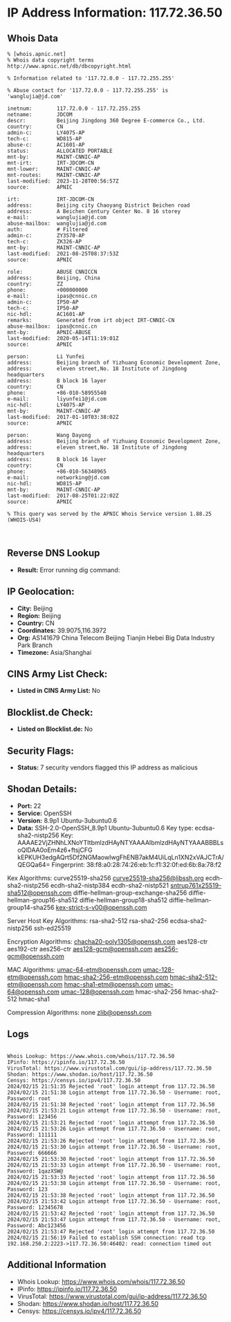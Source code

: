 # IP Address Information: 117.72.36.50

## Whois Data
```
% [whois.apnic.net]
% Whois data copyright terms    http://www.apnic.net/db/dbcopyright.html

% Information related to '117.72.0.0 - 117.72.255.255'

% Abuse contact for '117.72.0.0 - 117.72.255.255' is 'wanglujia@jd.com'

inetnum:        117.72.0.0 - 117.72.255.255
netname:        JDCOM
descr:          Beijing Jingdong 360 Degree E-commerce Co., Ltd.
country:        CN
admin-c:        LY4075-AP
tech-c:         WD815-AP
abuse-c:        AC1601-AP
status:         ALLOCATED PORTABLE
mnt-by:         MAINT-CNNIC-AP
mnt-irt:        IRT-JDCOM-CN
mnt-lower:      MAINT-CNNIC-AP
mnt-routes:     MAINT-CNNIC-AP
last-modified:  2023-11-28T00:56:57Z
source:         APNIC

irt:            IRT-JDCOM-CN
address:        Beijing city Chaoyang District Beichen road
address:        A Beichen Century Center No. 8 16 storey
e-mail:         wanglujia@jd.com
abuse-mailbox:  wanglujia@jd.com
auth:           # Filtered
admin-c:        ZY3570-AP
tech-c:         ZK326-AP
mnt-by:         MAINT-CNNIC-AP
last-modified:  2021-08-25T08:37:53Z
source:         APNIC

role:           ABUSE CNNICCN
address:        Beijing, China
country:        ZZ
phone:          +000000000
e-mail:         ipas@cnnic.cn
admin-c:        IP50-AP
tech-c:         IP50-AP
nic-hdl:        AC1601-AP
remarks:        Generated from irt object IRT-CNNIC-CN
abuse-mailbox:  ipas@cnnic.cn
mnt-by:         APNIC-ABUSE
last-modified:  2020-05-14T11:19:01Z
source:         APNIC

person:         Li Yunfei
address:        Beijing branch of Yizhuang Economic Development Zone,
address:        eleven street,No. 18 Institute of Jingdong headquarters
address:        B block 16 layer
country:        CN
phone:          +86-010-58955540
e-mail:         liyunfei1@jd.com
nic-hdl:        LY4075-AP
mnt-by:         MAINT-CNNIC-AP
last-modified:  2017-01-10T03:38:02Z
source:         APNIC

person:         Wang Dayong
address:        Beijing branch of Yizhuang Economic Development Zone,
address:        eleven street,No. 18 Institute of Jingdong headquarters
address:        B block 16 layer
country:        CN
phone:          +86-010-56348965
e-mail:         networking@jd.com
nic-hdl:        WD815-AP
mnt-by:         MAINT-CNNIC-AP
last-modified:  2017-08-25T01:22:02Z
source:         APNIC

% This query was served by the APNIC Whois Service version 1.88.25 (WHOIS-US4)



```
## Reverse DNS Lookup
- **Result:** Error running dig command: 

## IP Geolocation:
- **City:** Beijing
- **Region:** Beijing
- **Country:** CN
- **Coordinates:** 39.9075,116.3972
- **Org:** AS141679 China Telecom Beijing Tianjin Hebei Big Data Industry Park Branch
- **Timezone:** Asia/Shanghai

## CINS Army List Check:
- **Listed in CINS Army List:** 
No

## Blocklist.de Check:
- **Listed on Blocklist.de:** 
No

## Security Flags:
- **Status:** 7 security vendors flagged this IP address as malicious

## Shodan Details:
- **Port:** 22
- **Service:** OpenSSH
- **Version:** 8.9p1 Ubuntu-3ubuntu0.6
- **Data:** SSH-2.0-OpenSSH_8.9p1 Ubuntu-3ubuntu0.6
Key type: ecdsa-sha2-nistp256
Key: AAAAE2VjZHNhLXNoYTItbmlzdHAyNTYAAAAIbmlzdHAyNTYAAABBBLsoQlDAA0oEm4z6+ftsjCFG
kEPKUH3edgAQrt5Df2NGMaowIwgFhENB7akM4UiLqLn1XN2xVAJCTrA/QEGQa64=
Fingerprint: 38:f8:a0:28:74:26:eb:1c:f1:32:0f:ed:6b:8a:78:f2

Kex Algorithms:
	curve25519-sha256
	curve25519-sha256@libssh.org
	ecdh-sha2-nistp256
	ecdh-sha2-nistp384
	ecdh-sha2-nistp521
	sntrup761x25519-sha512@openssh.com
	diffie-hellman-group-exchange-sha256
	diffie-hellman-group16-sha512
	diffie-hellman-group18-sha512
	diffie-hellman-group14-sha256
	kex-strict-s-v00@openssh.com

Server Host Key Algorithms:
	rsa-sha2-512
	rsa-sha2-256
	ecdsa-sha2-nistp256
	ssh-ed25519

Encryption Algorithms:
	chacha20-poly1305@openssh.com
	aes128-ctr
	aes192-ctr
	aes256-ctr
	aes128-gcm@openssh.com
	aes256-gcm@openssh.com

MAC Algorithms:
	umac-64-etm@openssh.com
	umac-128-etm@openssh.com
	hmac-sha2-256-etm@openssh.com
	hmac-sha2-512-etm@openssh.com
	hmac-sha1-etm@openssh.com
	umac-64@openssh.com
	umac-128@openssh.com
	hmac-sha2-256
	hmac-sha2-512
	hmac-sha1

Compression Algorithms:
	none
	zlib@openssh.com


## Logs
```

Whois Lookup: https://www.whois.com/whois/117.72.36.50
IPinfo: https://ipinfo.io/117.72.36.50
VirusTotal: https://www.virustotal.com/gui/ip-address/117.72.36.50
Shodan: https://www.shodan.io/host/117.72.36.50
Censys: https://censys.io/ipv4/117.72.36.50
2024/02/15 21:51:35 Rejected 'root' login attempt from 117.72.36.50
2024/02/15 21:51:38 Login attempt from 117.72.36.50 - Username: root, Password: root
2024/02/15 21:51:38 Rejected 'root' login attempt from 117.72.36.50
2024/02/15 21:53:21 Login attempt from 117.72.36.50 - Username: root, Password: 123456
2024/02/15 21:53:21 Rejected 'root' login attempt from 117.72.36.50
2024/02/15 21:53:26 Login attempt from 117.72.36.50 - Username: root, Password: 111111
2024/02/15 21:53:26 Rejected 'root' login attempt from 117.72.36.50
2024/02/15 21:53:30 Login attempt from 117.72.36.50 - Username: root, Password: 666666
2024/02/15 21:53:30 Rejected 'root' login attempt from 117.72.36.50
2024/02/15 21:53:33 Login attempt from 117.72.36.50 - Username: root, Password: 1qazXSW@
2024/02/15 21:53:33 Rejected 'root' login attempt from 117.72.36.50
2024/02/15 21:53:38 Login attempt from 117.72.36.50 - Username: root, Password: 123
2024/02/15 21:53:38 Rejected 'root' login attempt from 117.72.36.50
2024/02/15 21:53:42 Login attempt from 117.72.36.50 - Username: root, Password: 12345678
2024/02/15 21:53:42 Rejected 'root' login attempt from 117.72.36.50
2024/02/15 21:53:47 Login attempt from 117.72.36.50 - Username: root, Password: Abc123456
2024/02/15 21:53:47 Rejected 'root' login attempt from 117.72.36.50
2024/02/15 21:56:19 Failed to establish SSH connection: read tcp 192.168.250.2:2223->117.72.36.50:46402: read: connection timed out

```
## Additional Information
- Whois Lookup: https://www.whois.com/whois/117.72.36.50
- IPinfo: https://ipinfo.io/117.72.36.50
- VirusTotal: https://www.virustotal.com/gui/ip-address/117.72.36.50
- Shodan: https://www.shodan.io/host/117.72.36.50
- Censys: https://censys.io/ipv4/117.72.36.50

